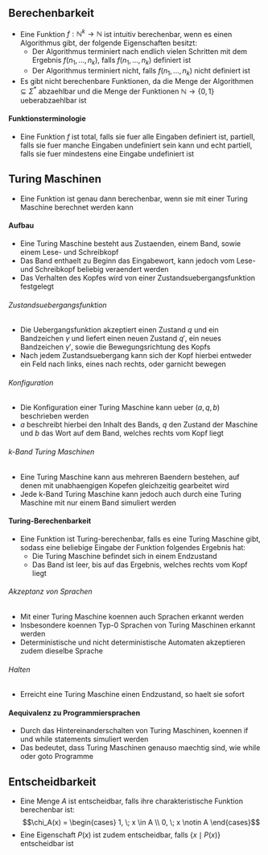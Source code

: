 ## Berechenbarkeit
- Eine Funktion $f: \mathbb{N}^k \to \mathbb{N}$ ist intuitiv berechenbar, wenn es einen Algorithmus gibt, der folgende Eigenschaften besitzt:
	- Der Algorithmus terminiert nach endlich vielen Schritten mit dem Ergebnis $f(n_1, ..., n_k)$, falls $f(n_1, ..., n_k)$ definiert ist
	- Der Algorithmus terminiert nicht, falls $f(n_1, ..., n_k)$ nicht definiert ist
- Es gibt nicht berechenbare Funktionen, da die Menge der Algorithmen $\subseteq \Sigma^*$ abzaehlbar und die Menge der Funktionen $\mathbb{N} \to \{0, 1\}$ ueberabzaehlbar ist
#### Funktionsterminologie
- Eine Funktion $f$ ist total, falls sie fuer alle Eingaben definiert ist, partiell, falls sie fuer manche Eingaben undefiniert sein kann und echt partiell, falls sie fuer mindestens eine Eingabe undefiniert ist
## Turing Maschinen
- Eine Funktion ist genau dann berechenbar, wenn sie mit einer Turing Maschine berechnet werden kann
#### Aufbau
- Eine Turing Maschine besteht aus Zustaenden, einem Band, sowie einem Lese- und Schreibkopf
- Das Band enthaelt zu Beginn das Eingabewort, kann jedoch vom Lese- und Schreibkopf beliebig veraendert werden
- Das Verhalten des Kopfes wird von einer Zustandsuebergangsfunktion festgelegt
###### Zustandsuebergangsfunktion
- Die Uebergangsfunktion akzeptiert einen Zustand $q$ und ein Bandzeichen $\gamma$ und liefert einen neuen Zustand $q'$, ein neues Bandzeichen $\gamma '$, sowie die Bewegungsrichtung des Kopfs
- Nach jedem Zustandsuebergang kann sich der Kopf hierbei entweder ein Feld nach links, eines nach rechts, oder garnicht bewegen 
###### Konfiguration
- Die Konfiguration einer Turing Maschine kann ueber $(a, q, b)$ beschrieben werden
- $a$ beschreibt hierbei den Inhalt des Bands, $q$ den Zustand der Maschine und $b$ das Wort auf dem Band, welches rechts vom Kopf liegt
###### k-Band Turing Maschinen
- Eine Turing Maschine kann aus mehreren Baendern bestehen, auf denen mit unabhaengigen Kopefen gleichzeitig gearbeitet wird
- Jede k-Band Turing Maschine kann jedoch auch durch eine Turing Maschine mit nur einem Band simuliert werden
#### Turing-Berechenbarkeit
- Eine Funktion ist Turing-berechenbar, falls es eine Turing Maschine gibt, sodass eine beliebige Eingabe der Funktion folgendes Ergebnis hat:
	- Die Turing Maschine befindet sich in einem Endzustand 
	- Das Band ist leer, bis auf das Ergebnis, welches rechts vom Kopf liegt
###### Akzeptanz von Sprachen
- Mit einer Turing Maschine koennen auch Sprachen erkannt werden
- Insbesondere koennen Typ-0 Sprachen von Turing Maschinen erkannt werden
- Deterministische und nicht deterministische Automaten akzeptieren zudem dieselbe Sprache
###### Halten
- Erreicht eine Turing Maschine einen Endzustand, so haelt sie sofort
#### Aequivalenz zu Programmiersprachen
- Durch das Hintereinanderschalten von Turing Maschinen, koennen if und while statements simuliert werden
- Das bedeutet, dass Turing Maschinen genauso maechtig sind, wie while oder goto Programme
## Entscheidbarkeit
- Eine Menge $A$ ist entscheidbar, falls ihre charakteristische Funktion berechenbar ist:
$$\chi_A(x) = \begin{cases}
1, \; x \in A \\
0, \; x \notin A
\end{cases}$$
- Eine Eigenschaft $P(x)$ ist zudem entscheidbar, falls $\{x \mid P(x)\}$ entscheidbar ist
